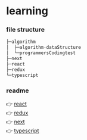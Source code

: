 # learning

### file structure

```jsx
├─algorithm
│  ├─algorithm-dataStructure
│  └─programmersCodingtest
├─next
├─react
├─redux
└─typescript
```

### readme

:point_right: [react](https://github.com/onmidnightblue/learning/blob/1872db58b25a7a0db22829855e2becb31895e324/react/README.md) <br />
:point_right: [redux](https://github.com/onmidnightblue/learning/blob/8c4b4ddafe9c15d23df519ff6a82c2e2aee3a04e/redux/README.md) <br />
:point_right: [next](https://github.com/onmidnightblue/learning/blob/1872db58b25a7a0db22829855e2becb31895e324/next/README.md) <br />
:point_right: [typescript](https://github.com/onmidnightblue/learning/blob/ee70698aa1248e0978314f51e19009b342e12af3/typescript/README.md) <br />
